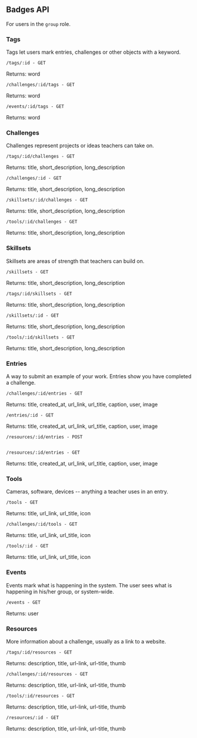 ## Badges API
For users in the `group` role.
### Tags
Tags let users mark entries, challenges or other objects with a keyword.

    /tags/:id - GET

Returns: word

    /challenges/:id/tags - GET

Returns: word

    /events/:id/tags - GET

Returns: word
### Challenges
Challenges represent projects or ideas teachers can take on.

    /tags/:id/challenges - GET

Returns: title, short_description, long_description

    /challenges/:id - GET

Returns: title, short_description, long_description

    /skillsets/:id/challenges - GET

Returns: title, short_description, long_description

    /tools/:id/challenges - GET

Returns: title, short_description, long_description
### Skillsets
Skillsets are areas of strength that teachers can build on.

    /skillsets - GET

Returns: title, short_description, long_description

    /tags/:id/skillsets - GET

Returns: title, short_description, long_description

    /skillsets/:id - GET

Returns: title, short_description, long_description

    /tools/:id/skillsets - GET

Returns: title, short_description, long_description
### Entries
A way to submit an example of your work. Entries show you have completed a challenge.

    /challenges/:id/entries - GET

Returns: title, created_at, url_link, url_title, caption, user, image

    /entries/:id - GET

Returns: title, created_at, url_link, url_title, caption, user, image

    /resources/:id/entries - POST


    /resources/:id/entries - GET

Returns: title, created_at, url_link, url_title, caption, user, image
### Tools
Cameras, software, devices -- anything a teacher uses in an entry.

    /tools - GET

Returns: title, url_link, url_title, icon

    /challenges/:id/tools - GET

Returns: title, url_link, url_title, icon

    /tools/:id - GET

Returns: title, url_link, url_title, icon
### Events
Events mark what is happening in the system. The user sees what is happening in his/her group, or system-wide.

    /events - GET

Returns: user
### Resources
More information about a challenge, usually as a link to a website.

    /tags/:id/resources - GET

Returns: description, title, url-link, url-title, thumb

    /challenges/:id/resources - GET

Returns: description, title, url-link, url-title, thumb

    /tools/:id/resources - GET

Returns: description, title, url-link, url-title, thumb

    /resources/:id - GET

Returns: description, title, url-link, url-title, thumb